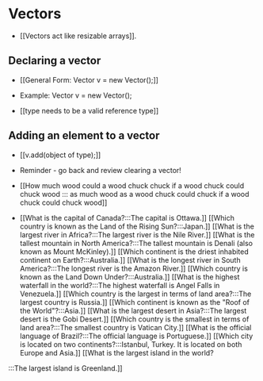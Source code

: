 # Vectors
- [[Vectors act like resizable arrays]].

## Declaring a vector
- [[General Form: Vector<type> v = new Vector();]]
- Example: Vector<Integer> v = new Vector();

- [[type needs to be a valid reference type]]

## Adding an element to a vector
- [[v.add(object of type);]]

- Reminder - go back and review clearing a vector!
- [[How much wood could a wood chuck chuck if a wood chuck could chuck wood ::: as much wood as a wood chuck could chuck if a wood chuck could chuck wood]]
- [[What is the capital of Canada?:::The capital is Ottawa.]]
  [[Which country is known as the Land of the Rising Sun?:::Japan.]]
  [[What is the largest river in Africa?:::The largest river is the Nile River.]]
  [[What is the tallest mountain in North America?:::The tallest mountain is Denali (also known as Mount McKinley).]]
  [[Which continent is the driest inhabited continent on Earth?:::Australia.]]
  [[What is the longest river in South America?:::The longest river is the Amazon River.]]
  [[Which country is known as the Land Down Under?:::Australia.]]
  [[What is the highest waterfall in the world?:::The highest waterfall is Angel Falls in Venezuela.]]
  [[Which country is the largest in terms of land area?:::The largest country is Russia.]]
  [[Which continent is known as the "Roof of the World"?:::Asia.]]
  [[What is the largest desert in Asia?:::The largest desert is the Gobi Desert.]]
  [[Which country is the smallest in terms of land area?:::The smallest country is Vatican City.]]
  [[What is the official language of Brazil?:::The official language is Portuguese.]]
  [[Which city is located on two continents?:::Istanbul, Turkey. It is located on both Europe and Asia.]]
  [[What is the largest island in the world?

:::The largest island is Greenland.]]